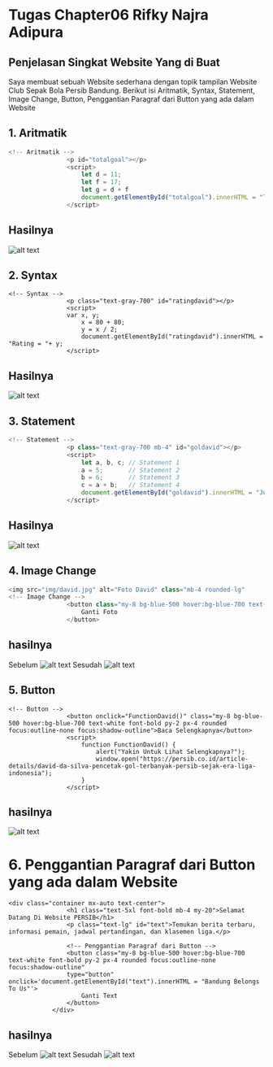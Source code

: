 # Tugas Chapter06 Rifky Najra Adipura
## Penjelasan Singkat Website Yang di Buat
Saya membuat sebuah Website sederhana dengan topik tampilan Website Club Sepak Bola Persib Bandung. Berikut isi Aritmatik, Syntax, Statement, Image Change, Button, Penggantian Paragraf dari Button yang ada dalam Website

## 1. Aritmatik
``` js
<!-- Aritmatik -->
                <p id="totalgoal"></p>
                <script>
                    let d = 11;
                    let f = 17;
                    let g = d + f
                    document.getElementById("totalgoal").innerHTML = "Total Semua Goal =" + g;
                </script>
```
## Hasilnya
![alt text](https://github.com/rifkyadipura/PWA231/blob/main/Chapter06/Tugas/714230025_RifkyNajraAdipura/ImgForReadme/hasilAritmatik.JPG?raw=true)

## 2. Syntax
```Js
<!-- Syntax -->
                <p class="text-gray-700" id="ratingdavid"></p>
                <script>
                var x, y;
                    x = 80 + 80;
                    y = x / 2;
                    document.getElementById("ratingdavid").innerHTML = "Rating = "+ y;
                </script>
```
## Hasilnya
![alt text](https://github.com/rifkyadipura/PWA231/blob/main/Chapter06/Tugas/714230025_RifkyNajraAdipura/ImgForReadme/hasilSyntax.JPG?raw=true)

## 3. Statement
``` js
<!-- Statement -->
                <p class="text-gray-700 mb-4" id="goldavid"></p>
                <script>
                    let a, b, c; // Statement 1
                    a = 5;       // Statement 2
                    b = 6;       // Statement 3
                    c = a + b;   // Statement 4
                    document.getElementById("goldavid").innerHTML = "Jumlah Gol Musim Ini = " + c;
                </script>
```

## Hasilnya
![alt text](https://github.com/rifkyadipura/PWA231/blob/main/Chapter06/Tugas/714230025_RifkyNajraAdipura/ImgForReadme/hasilStatement.JPG?raw=true)

## 4. Image Change
``` js
<img src="img/david.jpg" alt="Foto David" class="mb-4 rounded-lg" 
<!-- Image Change -->
                <button class="my-8 bg-blue-500 hover:bg-blue-700 text-white font-bold py-2 px-4 rounded focus:outline-none focus:shadow-outline" type="button" onclick="document.getElementById('fotodavid').src='https://persib-app-production.s3.ap-southeast-1.amazonaws.com/david_borneo_21102023_barly_68a6d7d4a9.jpg'">
                    Ganti Foto
                </button>
```
## hasilnya
Sebelum
![alt text](https://github.com/rifkyadipura/PWA231/blob/main/Chapter06/Tugas/714230025_RifkyNajraAdipura/ImgForReadme/hasilimageChange1.JPG?raw=true)
Sesudah
![alt text](https://github.com/rifkyadipura/PWA231/blob/main/Chapter06/Tugas/714230025_RifkyNajraAdipura/ImgForReadme/hasilimageChange2.JPG?raw=true)

## 5. Button
``` Js
<!-- Button -->
                <button onclick="FunctionDavid()" class="my-8 bg-blue-500 hover:bg-blue-700 text-white font-bold py-2 px-4 rounded focus:outline-none focus:shadow-outline">Baca Selengkapnya</button>
                <script>
                    function FunctionDavid() {
                        alert("Yakin Untuk Lihat Selengkapnya?");
                        window.open("https://persib.co.id/article-details/david-da-silva-pencetak-gol-terbanyak-persib-sejak-era-liga-indonesia");
                    }
                </script>
```
## hasilnya
![alt text](https://github.com/rifkyadipura/PWA231/blob/main/Chapter06/Tugas/714230025_RifkyNajraAdipura/ImgForReadme/hasilButton.JPG?raw=true)

# 6. Penggantian Paragraf dari Button yang ada dalam Website
``` Js
<div class="container mx-auto text-center">
                <h1 class="text-5xl font-bold mb-4 my-20">Selamat Datang Di Website PERSIB</h1>
                <p class="text-lg" id="text">Temukan berita terbaru, informasi pemain, jadwal pertandingan, dan klasemen liga.</p>

                <!-- Penggantian Paragraf dari Button -->
                <button class="my-8 bg-blue-500 hover:bg-blue-700 text-white font-bold py-2 px-4 rounded focus:outline-none focus:shadow-outline" 
                type="button" onclick='document.getElementById("text").innerHTML = "Bandung Belongs To Us"'>
                    Ganti Text
                </button>
            </div>
```
## hasilnya
Sebelum
![alt text](https://github.com/rifkyadipura/PWA231/blob/main/Chapter06/Tugas/714230025_RifkyNajraAdipura/ImgForReadme/hasilPergantian1.JPG?raw=true)
Sesudah
![alt text](https://github.com/rifkyadipura/PWA231/blob/main/Chapter06/Tugas/714230025_RifkyNajraAdipura/ImgForReadme/hasilPergantian2.JPG?raw=true)


